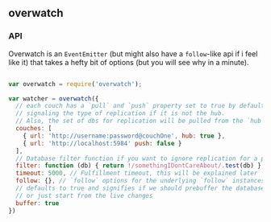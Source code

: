 ## overwatch

### API

Overwatch is an `EventEmitter` (but might also have a `follow`-like api if
i feel like it) that takes a hefty bit of options (but you will see why in
a minute).

```js

var overwatch = require('overwatch');

var watcher = overwatch({
  // each couch has a `pull` and `push` property set to true by default
  // signaling the type of replication if it is not the hub.
  // Also, the set of dbs for replication will be pulled from the `hub` couch
  couches: [
    { url: 'http://username:password@couchOne', hub: true },
    { url: 'http://localhost:5984' push: false }
  ],
  // Database filter function if you want to ignore replication for a particular database
  filter: function (db) { return !/somethingIDontCareAbout/.test(db) },
  timeout: 5000, // Fulfillment timeout, this will be explained later
  follow: {}, // `follow` options for the underlying `follow` instances
  // defaults to true and signifies if we should prebuffer the database to do a full audit
  // or just start from the live changes
  buffer: true
})
```
